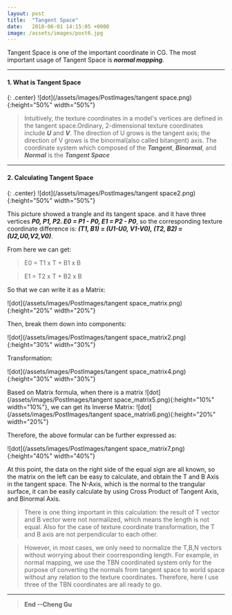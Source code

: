 ```yaml
---
layout: post
title:  "Tangent Space"
date:   2018-06-01 14:15:05 +0000
image: /assets/images/post6.jpg
---
```


Tangent Space is one of the important coordinate in CG. The most important usage of Tangent Space is ***normal mapping***.

---
#### 1. What is Tangent Space

{: .center}
![dot](/assets/images/PostImages/tangent space.png){:height="50%" width="50%"}

>Intuitively, the texture coordinates in a model's vertices are defined in the tangent space.Ordinary, 2-dimensional texture coordinates include ***U*** and ***V***. The direction of U grows is the tangent axis; the direction of V grows is the binormal(also called bitangent) axis. The coordinate system which composed of the ***Tangent***, ***Binormal***, and ***Normal*** is the ***Tangent Space***

---
#### 2. Calculating Tangent Space

{: .center}
![dot](/assets/images/PostImages/tangent space2.png){:height="50%" width="50%"}

This picture showed a trangle and its tangent space. and it have three vertices ***P0, P1, P2. E0 = P1 - P0, E1 = P2 - P0***, so the corresponding texture coordinate difference is: ***(T1, B1) = (U1-U0, V1-V0), (T2, B2) = (U2,U0,V2,V0)***. 

From here we can get: 
>E0 = T1 x T + B1 x B

>E1 = T2 x T + B2 x B

So that we can write it as a Matrix:

![dot](/assets/images/PostImages/tangent space_matrix.png){:height="20%" width="20%"}

Then, break them down into components:

![dot](/assets/images/PostImages/tangent space_matrix2.png){:height="30%" width="30%"}

Transformation: 

![dot](/assets/images/PostImages/tangent space_matrix4.png){:height="30%" width="30%"}

Based on Matrix formula, when there is a matrix ![dot](/assets/images/PostImages/tangent space_matrix5.png){:height="10%" width="10%"}, we can get its Inverse Matrix:
![dot](/assets/images/PostImages/tangent space_matrix6.png){:height="20%" width="20%"}

Therefore, the above formular can be further expressed as:

![dot](/assets/images/PostImages/tangent space_matrix7.png){:height="40%" width="40%"}

At this point, the data on the right side of the equal sign are all known, so the matrix on the left can be easy to calculate, and obtain the T and B Axis in the tangent space. The N-Axis, which is the normal to the trangular surface, it can be easily calculate by using Cross Product of Tangent Axis, and Binormal Axis. 

> There is one thing important in this calculation: the result of T vector and B vector were not normalized, which means the length is not equal. Also for the case of texture coordinate transformation, the T and B axis are not perpendicular to each other.

> However, in most cases, we only need to normalize the T,B,N vectors without worrying about their coorresponding length. For example, in normal mapping, we use the TBN coordinated system only for the purpose of converting the normals from tangent space to world space without any relation to the texture coordinates. Therefore, here I use three of the TBN coordinates are all ready to go.  

---

>**End --Cheng Gu**

